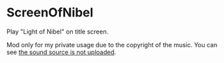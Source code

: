 # ScreenOfNibel
Play "Light of Nibel" on title screen.

Mod only for my private usage due to the copyright of the music. You can see [the sound source is not uploaded](https://github.com/MCTeamPotato/ScreenOfNibel/blob/1165/src/main/resources/assets/screenofnibel/.gitignore).
